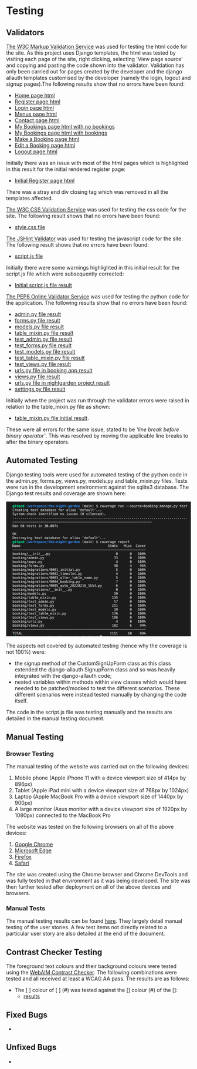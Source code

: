# Testing

## Validators
[The W3C Markup Validation Service](https://validator.w3.org/) was used for testing the html code for the site. As this project uses Django templates, the html was tested by visiting each page of the site, right clicking, selecting 'View page source' and copying and pasting the code shown into the validator. Validation has only been carried out for pages created by the developer and the django allauth templates customised by the developer (namely the login, logout and signup pages).The following results show that no errors have been found: 
* [Home page html](/readme-documents/validation-results/clear-rendered-home-pg-results.png)
* [Register page html](readme-documents/validation-results/clear-rendered-register-pg-results.png)
* [Login page html](readme-documents/validation-results/clear-rendered-login-pg-results.png)
* [Menus page html](readme-documents/validation-results/clear-rendered-menus-pg-results.png)
* [Contact page html](readme-documents/validation-results/clear-rendered-contact-pg-results.png)
* [My Bookings page html with no bookings](readme-documents/validation-results/clear-my-bookings-pg-results-with-no-bookings.png)
* [My Bookings page html with bookings](readme-documents/validation-results/clear-rendered-my-bookings-pg-results-with-bookings.png)
* [Make a Booking page html](readme-documents/validation-results/clear-rendered-make-booking-pg-results.png)
* [Edit a Booking page html](readme-documents/validation-results/clear-rendered-edit-booking-pg-results.png)
* [Logout page html](readme-documents/validation-results/clear-rendered-logout-pg-results.png)

Initially there was an issue with most of the html pages which is highlighted in this result for the initial rendered register page:
* [Initial Register page html](readme-documents/validation-results/initial-rendered-register-pg-results.png)

There was a stray end div closing tag which was removed in all the templates affected.

[The W3C CSS Validation Service](https://jigsaw.w3.org/css-validator/) was used for testing the css code for the site. The following result shows that no errors have been found:
* [style.css file](readme-documents/validation-results/clear-css-result.png) 

[The JSHint Validator](https://jshint.com/) was used for testing the javascript code for the site. The following result shows that no errors have been found:
* [script.js file](readme-documents/validation-results/clear-javascript-results.png)

Initially there were some warnings highlighted in this initial result for the script.js file which were subsequently corrected:
* [Initial script.js file result](readme-documents/validation-results/initial-jquery-results.png)

[The PEP8 Online Validator Service](http://pep8online.com/) was used for testing the python code for the application. The following results show that no errors have been found: 
* [admin.py file result](readme-documents/validation-results/clear-result-admin.png)
* [forms.py file result](readme-documents/validation-results/clear-result-forms.png)
* [models.py file result](readme-documents/validation-results/clear-result-models.png)
* [table_mixin.py file result](readme-documents/validation-results/clear-result-tables-mixin.png)
* [test_admin.py file result](readme-documents/validation-results/clear-result-testadmin.png)
* [test_forms.py file result](readme-documents/validation-results/clear-result-testforms.png)
* [test_models.py file result](readme-documents/validation-results/clear-result-testmodels.png)
* [test_table_mixin.py file result](readme-documents/validation-results/clear-results-testtablemixin.png)
* [test_views.py file result](readme-documents/validation-results/clear-results-testviews.png)
* [urls.py file in booking app result](readme-documents/validation-results/clear-result-booking-urls.png)
* [views.py file result](readme-documents/validation-results/clear-result-views.png)
* [urls.py file in nightgarden project result](readme-documents/validation-results/clear-result-nightgarden-urls.png)
* [settings.py file result](readme-documents/validation-results/clear-result-settings.png)

Initially when the project was run through the validator errors were raised in relation to the table_mixin.py file as shown:
+ [table_mixin.py file initial result](readme-documents/validation-results/initial-result-tables-mixin.png).

These were all errors for the same issue, stated to be *'line break before binary operator'*. This was resolved by moving the applicable line breaks to after the binary operators. 

## Automated Testing

Django testing tools were used for automated testing of the python code in the admin.py, forms.py, views.py, models.py and table_mixin.py files. Tests were run in the development environment against the sqlite3 database. The Django test results and coverage are shown here:

![Coverage test results](readme-documents/coverage-results/coverage-report.png)

The aspects not covered by automated testing (hence why the coverage is not 100%) were:
* the signup method of the CustomSignUpForm class as this class extended the django-allauth SignupForm class and so was heavily integrated with the django-allauth code;
* nested variables within methods within view classes which would have needed to be patched/mocked to test the different scenarios. These different scenarios were instead tested manually by changing the code itself. 

The code in the script.js file was testing manually and the results are detailed in the manual testing document.

## Manual Testing

### Browser Testing

The manual testing of the website was carried out on the following devices:

1. Mobile phone (Apple iPhone 11 with a device viewport size of 414px by 896px)
2. Tablet (Apple iPad mini with a device viewport size of 768px by 1024px)
3. Laptop (Apple MacBook Pro with a device viewport size of 1440px by 900px)
4. A large monitor (Asus monitor with a device viewport size of 1920px by 1080px) connected to the MacBook Pro

The website was tested on the following browsers on all of the above devices:

1. [Google Chrome](https://www.google.co.uk/chrome/?brand=FHFK&gclid=EAIaIQobChMI3b-xi9y38QIVBrTtCh2I1g3AEAAYASAAEgJN5vD_BwE&gclsrc=aw.ds)
2. [Microsoft Edge](https://www.microsoft.com/en-us/edge)
3. [Firefox](https://www.mozilla.org/en-GB/firefox/new/)
4. [Safari](https://www.apple.com/uk/safari/) 

The site was created using the Chrome browser and Chrome DevTools and was fully tested in that environment as it was being developed. The site was then further tested after deployment on all of the above devices and browsers.

### Manual Tests

The manual testing results can be found [here](readme-documents/manual-testing/manual-tests.pdf). They largely detail manual testing of the user stories. A few test items not directly related to a particular user story are also detailed at the end of the document.

## Contrast Checker Testing

The foreground text colours and their background colours were tested using the [WebAIM Contrast Checker](https://webaim.org/resources/contrastchecker/). The following combinations were tested and all received at least a WCAG AA pass. The results are as follows: 

* The [         ] colour of [       ] (#) was tested against the [] colour (#) of the []:
    * [results]() 

## Fixed Bugs

*  

## Unfixed Bugs

* 
    
